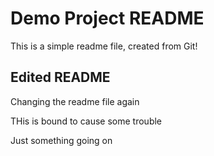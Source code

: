 # Demo Project README

This is a simple readme file, created from Git!

## Edited README

Changing the readme file again

THis is bound to cause some trouble

Just something going on